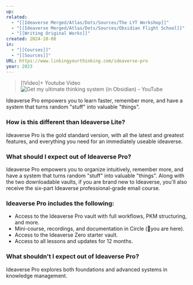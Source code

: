 ```yaml
---
up:
related:
  - "[[Ideaverse Merged/Atlas/Dots/Sources/The LYT Workshop]]"
  - "[[Ideaverse Merged/Atlas/Dots/Sources/Obsidian Flight School]]"
  - "[[Writing Original Works]]"
created: 2024-10-08
in:
  - "[[Courses]]"
  - "[[Sources]]"
URL: https://www.linkingyourthinking.com/ideaverse-pro
year: 2023
---
```

> [!Video]+ Youtube Video
> ![Get my ultimate thinking system (in Obsidian) - YouTube](https://youtu.be/A88eoHn_UKk?si=JxKTWso4HpItGJit)


Ideaverse Pro empowers you to learn faster, remember more, and have a system that turns random "stuff" into valuable "things".

### How is this different than Ideaverse Lite?
Ideaverse Pro is the gold standard version, with all the latest and greatest features, and everything you need for an immediately useable ideaverse.

### What should I expect out of Ideaverse Pro?
Ideaverse Pro empowers you to organize intuitively, remember more, and have a system that turns random "stuff" into valuable "things". Along with the two downloadable vaults, if you are brand new to Ideaverse, you'll also receive the six-part Ideaverse professional-grade email course.

### Ideaverse Pro includes the following:
- Access to the Ideaverse Pro vault with full workflows, PKM structuring, and more.
- Mini-course, recordings, and documentation in Circle (📍you are here).
- Access to the Ideaverse Zero starter vault.
- Access to all lessons and updates for 12 months.

### What shouldn't I expect out of Ideaverse Pro?

Ideaverse Pro explores both foundations and advanced systems in knowledge management.

